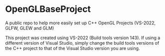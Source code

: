 # OpenGLBaseProject
A public repo to help more easily set up C++ OpenGL Projects (VS-2022, GLFW, GLEW and GLM)

This project was created using VS-2022 (Build tools version 143). If using a different version of Visual Studio, simply change the build tools versions of the C++ project to that of the Visual Studio version you are using.
